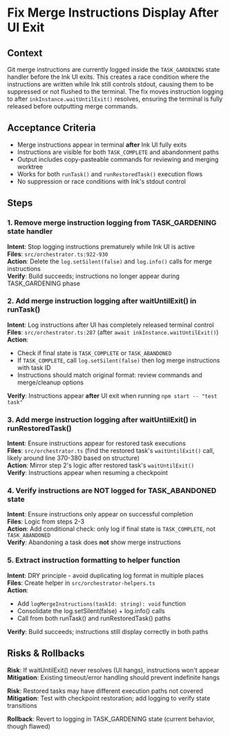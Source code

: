 # Fix Merge Instructions Display After UI Exit

## Context

Git merge instructions are currently logged inside the `TASK_GARDENING` state handler before the Ink UI exits. This creates a race condition where the instructions are written while Ink still controls stdout, causing them to be suppressed or not flushed to the terminal. The fix moves instruction logging to after `inkInstance.waitUntilExit()` resolves, ensuring the terminal is fully released before outputting merge commands.

## Acceptance Criteria

- Merge instructions appear in terminal **after** Ink UI fully exits
- Instructions are visible for both `TASK_COMPLETE` and abandonment paths
- Output includes copy-pasteable commands for reviewing and merging worktree
- Works for both `runTask()` and `runRestoredTask()` execution flows
- No suppression or race conditions with Ink's stdout control

## Steps

### 1. Remove merge instruction logging from TASK_GARDENING state handler
**Intent**: Stop logging instructions prematurely while Ink UI is active  
**Files**: `src/orchestrator.ts:922-930`  
**Action**: Delete the `log.setSilent(false)` and `log.info()` calls for merge instructions  
**Verify**: Build succeeds; instructions no longer appear during TASK_GARDENING phase

### 2. Add merge instruction logging after waitUntilExit() in runTask()
**Intent**: Log instructions after UI has completely released terminal control  
**Files**: `src/orchestrator.ts:287` (after `await inkInstance.waitUntilExit()`)  
**Action**: 
- Check if final state is `TASK_COMPLETE` or `TASK_ABANDONED`
- If `TASK_COMPLETE`, call `log.setSilent(false)` then log merge instructions with task ID
- Instructions should match original format: review commands and merge/cleanup options

**Verify**: Instructions appear **after** UI exit when running `npm start -- "test task"`

### 3. Add merge instruction logging after waitUntilExit() in runRestoredTask()
**Intent**: Ensure instructions appear for restored task executions  
**Files**: `src/orchestrator.ts` (find the restored task's `waitUntilExit()` call, likely around line 370-380 based on structure)  
**Action**: Mirror step 2's logic after restored task's `waitUntilExit()`  
**Verify**: Instructions appear when resuming a checkpoint

### 4. Verify instructions are NOT logged for TASK_ABANDONED state
**Intent**: Ensure instructions only appear on successful completion  
**Files**: Logic from steps 2-3  
**Action**: Add conditional check: only log if final state is `TASK_COMPLETE`, not `TASK_ABANDONED`  
**Verify**: Abandoning a task does **not** show merge instructions

### 5. Extract instruction formatting to helper function
**Intent**: DRY principle - avoid duplicating log format in multiple places  
**Files**: Create helper in `src/orchestrator-helpers.ts`  
**Action**: 
- Add `logMergeInstructions(taskId: string): void` function
- Consolidate the log.setSilent(false) + log.info() calls
- Call from both runTask() and runRestoredTask() paths

**Verify**: Build succeeds; instructions still display correctly in both paths

## Risks & Rollbacks

**Risk**: If waitUntilExit() never resolves (UI hangs), instructions won't appear  
**Mitigation**: Existing timeout/error handling should prevent indefinite hangs

**Risk**: Restored tasks may have different execution paths not covered  
**Mitigation**: Test with checkpoint restoration; add logging to verify state transitions

**Rollback**: Revert to logging in TASK_GARDENING state (current behavior, though flawed)
